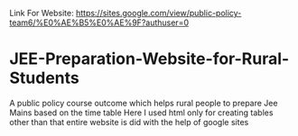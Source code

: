 Link For Website: 
https://sites.google.com/view/public-policy-team6/%E0%AE%B5%E0%AE%9F?authuser=0
# JEE-Preparation-Website-for-Rural-Students
A public policy course outcome which helps rural people to prepare Jee Mains based on the time table
Here I used html only for creating tables other than that entire website is did with the help of google sites
